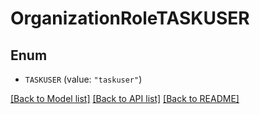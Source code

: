 # OrganizationRoleTASKUSER

## Enum


* `TASKUSER` (value: `"taskuser"`)


[[Back to Model list]](../README.md#documentation-for-models) [[Back to API list]](../README.md#documentation-for-api-endpoints) [[Back to README]](../README.md)


